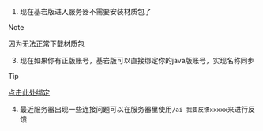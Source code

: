 1. 现在基岩版进入服务器不需要安装材质包了 
> [!NOTE]
> 因为无法正常下载材质包
3. 现在如果你有正版账号，基岩版可以直接绑定你的java版账号，实现名称同步
> [!TIP]
> [点击此处绑定](https://link.geysermc.org/)
4. 最近服务器出现一些连接问题可以在服务器里使用`/ai 我要反馈xxxxx`来进行反馈